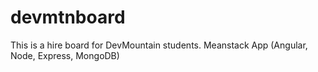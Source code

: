 devmtnboard
===========

This is a hire board for DevMountain students. Meanstack App (Angular, Node, Express, MongoDB)
